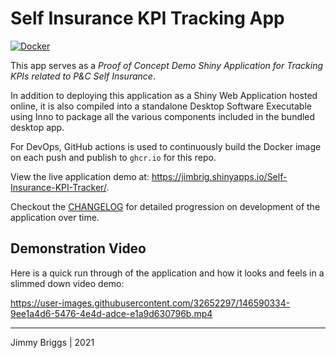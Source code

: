 # Self Insurance KPI Tracking App

[![Docker](https://github.com/jimbrig/self-insurance-kpi-app/actions/workflows/docker.yml/badge.svg)](https://github.com/jimbrig/self-insurance-kpi-app/actions/workflows/docker.yml)

This app serves as a *Proof of Concept Demo Shiny Application for Tracking KPIs related to P&C Self Insurance*.

In addition to deploying this application as a Shiny Web Application hosted online, it is also compiled into a standalone Desktop Software Executable using Inno to package all the various components included in the bundled desktop app.

For DevOps, GitHub actions is used to continuously build the Docker image on each push and publish to `ghcr.io` for this repo.

View the live application demo at: <https://jimbrig.shinyapps.io/Self-Insurance-KPI-Tracker/>.

Checkout the [CHANGELOG](CHANGELOG.md) for detailed progression on development of the application over time.

## Demonstration Video

Here is a quick run through of the application and how it looks and feels in a slimmed down video demo:

https://user-images.githubusercontent.com/32652297/146590334-9ee1a4d6-5476-4e4d-adce-e1a9d630796b.mp4

***

Jimmy Briggs | 2021

